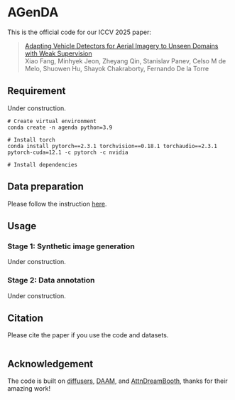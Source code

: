 # AGenDA
This is the official code for our ICCV 2025 paper:
> [Adapting Vehicle Detectors for Aerial Imagery to Unseen Domains with Weak Supervision](https://humansensinglab.github.io/AGenDA/)  
> Xiao Fang, Minhyek Jeon, Zheyang Qin, Stanislav Panev, Celso M de Melo, Shuowen Hu, Shayok Chakraborty, Fernando De la Torre

## Requirement
Under construction.
```
# Create virtual environment
conda create -n agenda python=3.9

# Install torch
conda install pytorch==2.3.1 torchvision==0.18.1 torchaudio==2.3.1 pytorch-cuda=12.1 -c pytorch -c nvidia

# Install dependencies
```

## Data preparation
Please follow the instruction [here](Data/README.md).

## Usage
### Stage 1: Synthetic image generation
Under construction.

### Stage 2: Data annotation
Under construction.

## Citation
Please cite the paper if you use the code and datasets.
```
```

## Acknowledgement
The code is built on [diffusers](https://github.com/huggingface/diffusers/tree/main/examples), [DAAM](https://github.com/castorini/daam), and [AttnDreamBooth](https://github.com/lyuPang/AttnDreamBooth), thanks for their amazing work!